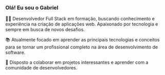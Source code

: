 ### Olá! Eu sou o Gabriel

👨‍💻 Desenvolvedor Full Stack em formação, buscando conhecimento e experiência na criação de aplicações web. Apaixonado por tecnologia e sempre em busca de novos desafios.

📚 Atualmente focado em aprender as principais tecnologias e conceitos para se tornar um profissional completo na área de desenvolvimento de software.

🌟 Disposto a colaborar em projetos interessantes e aprender com a comunidade de desenvolvedores.


